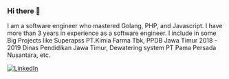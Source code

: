 ### Hi there 👋

I am a software engineer who mastered Golang, PHP, and Javascript. I have more than 3 years in experience as a software engineer. I include in some Big Projects like Superapss PT.Kimia Farma Tbk, PPDB Jawa Timur 2018 - 2019 Dinas Pendidikan Jawa Timur, Dewatering system PT Pama Persada Nusantara, etc.


[![LinkedIn](https://img.shields.io/badge/-Findryankp-blue?style=for-the-badge&logo=linkedin&logoColor=white)](https://www.linkedin.com/in/Findryankp/)
